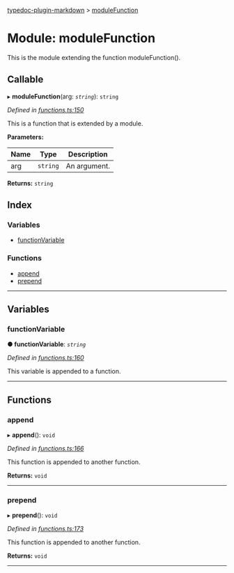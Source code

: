 [typedoc-plugin-markdown](../README.md) > [moduleFunction](../modules/modulefunction.md)

# Module: moduleFunction

This is the module extending the function moduleFunction().

## Callable
▸ **moduleFunction**(arg: *`string`*): `string`

*Defined in [functions.ts:150](https://bitbucket.org/owner/repository_name/src/master/functions.ts?fileviewer&amp;#x3D;file-view-default#functions.ts-150)*

This is a function that is extended by a module.

**Parameters:**

| Name | Type | Description |
| ------ | ------ | ------ |
| arg | `string` |  An argument. |

**Returns:** `string`

## Index

### Variables

* [functionVariable](modulefunction.md#markdown-header-functionVariable)

### Functions

* [append](modulefunction.md#markdown-header-append)
* [prepend](modulefunction.md#markdown-header-prepend)

---

## Variables

###  functionVariable

**● functionVariable**: *`string`*

*Defined in [functions.ts:160](https://bitbucket.org/owner/repository_name/src/master/functions.ts?fileviewer&amp;#x3D;file-view-default#functions.ts-160)*

This variable is appended to a function.

___

## Functions

###  append

▸ **append**(): `void`

*Defined in [functions.ts:166](https://bitbucket.org/owner/repository_name/src/master/functions.ts?fileviewer&amp;#x3D;file-view-default#functions.ts-166)*

This function is appended to another function.

**Returns:** `void`

___

###  prepend

▸ **prepend**(): `void`

*Defined in [functions.ts:173](https://bitbucket.org/owner/repository_name/src/master/functions.ts?fileviewer&amp;#x3D;file-view-default#functions.ts-173)*

This function is appended to another function.

**Returns:** `void`

___

